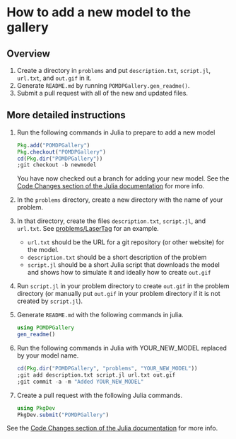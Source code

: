 # How to add a new model to the gallery

## Overview

1. Create a directory in `problems` and put `description.txt`, `script.jl`, `url.txt`, and `out.gif` in it.
2. Generate `README.md` by running `POMDPGallery.gen_readme()`.
3. Submit a pull request with all of the new and updated files.

## More detailed instructions

1. Run the following commands in Julia to prepare to add a new model
    ```julia
    Pkg.add("POMDPGallery")
    Pkg.checkout("POMDPGallery")
    cd(Pkg.dir("POMDPGallery"))
    ;git checkout -b newmodel
    ```
    You have now checked out a branch for adding your new model. See the [Code Changes section of the Julia documentation](https://docs.julialang.org/en/stable/manual/packages/#code-changes) for more info.

2. In the `problems` directory, create a new directory with the name of your problem.

3. In that directory, create the files `description.txt`, `script.jl`, and `url.txt`. See [problems/LaserTag](problems/LaserTag) for an example.
    - `url.txt` should be the URL for a git repository (or other website) for the model.
    - `description.txt` should be a short description of the problem
    - `script.jl` should be a short Julia script that downloads the model and shows how to simulate it and ideally how to create `out.gif`

4. Run `script.jl` in your problem directory to create `out.gif` in the problem directory (or manually put `out.gif` in your problem directory if it is not created by `script.jl`).

5. Generate `README.md` with the following commands in julia.

    ```julia
    using POMDPGallery
    gen_readme()
    ```

6. Run the following commands in Julia with YOUR_NEW_MODEL replaced by your model name.

    ```julia
    cd(Pkg.dir("POMDPGallery", "problems", "YOUR_NEW_MODEL"))
    ;git add description.txt script.jl url.txt out.gif
    ;git commit -a -m "Added YOUR_NEW_MODEL"
    ```

7. Create a pull request with the following Julia commands.

    ```julia
    using PkgDev
    PkgDev.submit("POMDPGallery")
    ```

See the [Code Changes section of the Julia documentation](https://docs.julialang.org/en/stable/manual/packages/#code-changes) for more info.

